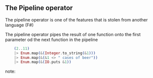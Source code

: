 ## The Pipeline operator

The pipeline operator is one of the features that is stolen from another language (F#)

The pipeline operator pipes the result of one function onto the first parameter od the next function in the pipeline

```elixir
    (2..11) 
    |> Enum.map(&(Integer.to_string(&1))) 
    |> Enum.map(&(&1 <> " cases of beer")) 
    |> Enum.map(&(IO.puts &1))

```

note:
    